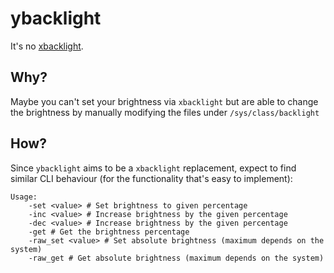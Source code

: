 ybacklight
==========

It's no [xbacklight](https://cgit.freedesktop.org/xorg/app/xbacklight/).

Why?
----

Maybe you can't set your brightness via `xbacklight` but are able to change the brightness by manually modifying the files under `/sys/class/backlight`

How?
----

Since `ybacklight` aims to be a `xbacklight` replacement, expect to find similar CLI behaviour (for the functionality that's easy to implement):

	Usage:
		-set <value> # Set brightness to given percentage
		-inc <value> # Increase brightness by the given percentage
		-dec <value> # Increase brightness by the given percentage
        -get # Get the brightness percentage
		-raw_set <value> # Set absolute brightness (maximum depends on the system)
		-raw_get # Get absolute brightness (maximum depends on the system)
